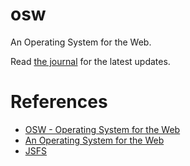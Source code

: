 # osw
An Operating System for the Web.

Read [the journal](./journal.md) for the latest updates.


# References
* [OSW - Operating System for the Web]()
* [An Operating System for the Web](https://jasongullickson.com/an-operating-system-for-the-web.html)
* [JSFS](https://github.com/jjg/jsfs)
